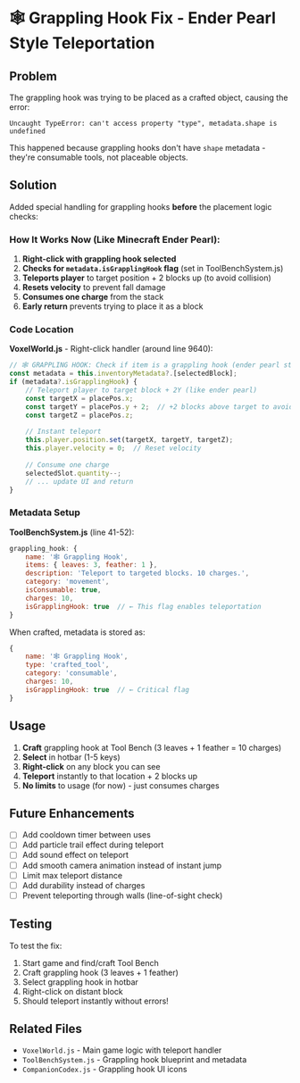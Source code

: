 # 🕸️ Grappling Hook Fix - Ender Pearl Style Teleportation

## Problem
The grappling hook was trying to be placed as a crafted object, causing the error:
```
Uncaught TypeError: can't access property "type", metadata.shape is undefined
```

This happened because grappling hooks don't have `shape` metadata - they're consumable tools, not placeable objects.

## Solution
Added special handling for grappling hooks **before** the placement logic checks:

### How It Works Now (Like Minecraft Ender Pearl):

1. **Right-click with grappling hook selected**
2. **Checks for `metadata.isGrapplingHook` flag** (set in ToolBenchSystem.js)
3. **Teleports player** to target position + 2 blocks up (to avoid collision)
4. **Resets velocity** to prevent fall damage
5. **Consumes one charge** from the stack
6. **Early return** prevents trying to place it as a block

### Code Location
**VoxelWorld.js** - Right-click handler (around line 9640):
```javascript
// 🕸️ GRAPPLING HOOK: Check if item is a grappling hook (ender pearl style teleport)
const metadata = this.inventoryMetadata?.[selectedBlock];
if (metadata?.isGrapplingHook) {
    // Teleport player to target block + 2Y (like ender pearl)
    const targetX = placePos.x;
    const targetY = placePos.y + 2;  // +2 blocks above target to avoid collision
    const targetZ = placePos.z;
    
    // Instant teleport
    this.player.position.set(targetX, targetY, targetZ);
    this.player.velocity = 0;  // Reset velocity
    
    // Consume one charge
    selectedSlot.quantity--;
    // ... update UI and return
}
```

### Metadata Setup
**ToolBenchSystem.js** (line 41-52):
```javascript
grappling_hook: {
    name: '🕸️ Grappling Hook',
    items: { leaves: 3, feather: 1 },
    description: 'Teleport to targeted blocks. 10 charges.',
    category: 'movement',
    isConsumable: true,
    charges: 10,
    isGrapplingHook: true  // ← This flag enables teleportation
}
```

When crafted, metadata is stored as:
```javascript
{
    name: '🕸️ Grappling Hook',
    type: 'crafted_tool',
    category: 'consumable',
    charges: 10,
    isGrapplingHook: true  // ← Critical flag
}
```

## Usage
1. **Craft** grappling hook at Tool Bench (3 leaves + 1 feather = 10 charges)
2. **Select** in hotbar (1-5 keys)
3. **Right-click** on any block you can see
4. **Teleport** instantly to that location + 2 blocks up
5. **No limits** to usage (for now) - just consumes charges

## Future Enhancements
- [ ] Add cooldown timer between uses
- [ ] Add particle trail effect during teleport
- [ ] Add sound effect on teleport
- [ ] Add smooth camera animation instead of instant jump
- [ ] Limit max teleport distance
- [ ] Add durability instead of charges
- [ ] Prevent teleporting through walls (line-of-sight check)

## Testing
To test the fix:
1. Start game and find/craft Tool Bench
2. Craft grappling hook (3 leaves + 1 feather)
3. Select grappling hook in hotbar
4. Right-click on distant block
5. Should teleport instantly without errors!

## Related Files
- `VoxelWorld.js` - Main game logic with teleport handler
- `ToolBenchSystem.js` - Grappling hook blueprint and metadata
- `CompanionCodex.js` - Grappling hook UI icons
